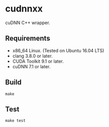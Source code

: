 # cudnnxx

cuDNN C++ wrapper.

## Requirements

- x86_64 Linux. (Tested on Ubuntu 16.04 LTS)
- clang 3.8.0 or later.
- CUDA Toolkit 9.1 or later.
- cuDNN 7.1 or later.

## Build

```
make
```

## Test

```
make test
```

